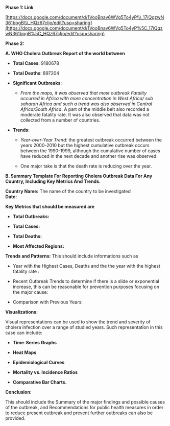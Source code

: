 **Phase 1: Link**

[https://docs.google.com/document/d/1VooBnav6WVg5To4yP\\\_17iQqzwN361bpgB\\\_HQz67cIjo/edit?usp=sharing](https://docs.google.com/document/d/1VooBnav6WVg5To4yP%5C_17iQqzwN361bpgB%5C_HQz67cIjo/edit?usp=sharing)

**Phase 2:**

**A. WHO Cholera Outbreak Report  of the world between** 

* **Total Cases**: 9180678

* **Total Deaths**:  897204

* **Significant Outbreaks**:

  * *From the maps, it was observed that most outbreak Fatality occurred in Africa with more concentration in West Africa/ sub saharan Africa and such a trend was also observed in Central Africa/South Africa*. A part of the middle belt also recorded a moderate fatality rate. It was also observed that data was not collected from a number of countries.

* **Trends**:

  * *Year-over-Year Trend*: the greatest outbreak occurred between the years 2000-2010 but the highest cumulative outbreak occurs between the 1990-1999, although the cumulative number of cases have reduced in the next decade and another rise was observed.

  * One major take is that the death rate is reducing over the year. 

**B. Summary Template For Reporting Cholera Outbreak Data For Any Country, Including Key Metrics And Trends.**

**Country Name:** The name of the country to be investigated  
**Date:**

**Key Metrics that should be measured are**

* **Total Outbreaks:**

* **Total Cases:**

* **Total Deaths:**

* **Most Affected Regions:**

**Trends and Patterns:** This should include informations such as

* Year with the Highest Cases, Deaths and the the year with the highest fatality rate :

* Recent Outbreak Trends to determine if there is a slide or exponential increase, this can be reasonable for prevention purposes focusing on the major cause:

* Comparison with Previous Years:

**Visualizations:**

Visual representations can be used to show the trend and severity of cholera infection over a range of studied years. Such representation in this case can include:

* **Time-Series Graphs**

* **Heat Maps**

* **Epidemiological Curves**

* **Mortality vs. Incidence Ratios**

* **Comparative Bar Charts.**

**Conclusion:**

This should include the Summary of the major findings and possible causes of the outbreak, and Recommendations for public health measures in order to reduce present outbreak and prevent further outbreaks can also be provided.

